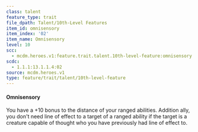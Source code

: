 ```yaml
---
class: talent
feature_type: trait
file_dpath: Talent/10th-Level Features
item_id: omnisensory
item_index: '02'
item_name: Omnisensory
level: 10
scc:
  - mcdm.heroes.v1:feature.trait.talent.10th-level-feature:omnisensory
scdc:
  - 1.1.1:13.1.1.4:02
source: mcdm.heroes.v1
type: feature/trait/talent/10th-level-feature
---
```


#### Omnisensory

You have a +10 bonus to the distance of your ranged abilities. Addition ally, you don't need line of effect to a target of a ranged ability if the target is a creature capable of thought who you have previously had line of effect to.
